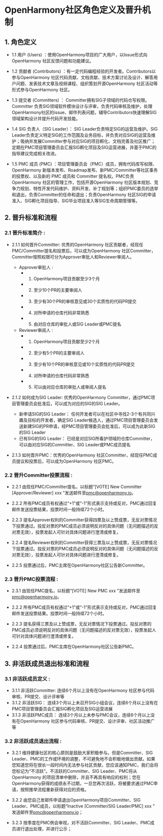 # **OpenHarmony社区角色定义及晋升机制**

## 1. 角色定义

- 1.1 用户 (Users)  ：使用OpenHarmony项目的广大用户，以Issue形式向OpenHarmony 社区反馈问题和功能建议。

- 1.2 贡献者 (Contributors)  ：有一定代码编程经验的开发者。Contributors以参与OpenHarmony 社区代码贡献、文档贡献、技术方案讨论及设计、解答用户问题、发表技术文章及视频课程、组织策划开源OpenHarmony 社区活动等形式参与OpenHarmony 社区。

- 1.3 提交者 (Committers) ： Committer拥有SIG子领域的代码仓写权限。Committer 负责SIG领域软件模块设计与评审，负责代码审核及维护，处理OpenHarmony社区的issue、邮件列表问题，辅导Contributors快速理解SIG领域架构设计并提升代码开发技能。

- 1.4 SIG 负责人（SIG Leader）： SIG Leader负责特定SIG的运营及维护。SIG Leader负责定义特定SIG的工作范围及业务目标，并负责对应SIG的运营及维护；吸纳并发展Committer参与对应SIG的项目孵化、文档完善及社区推广；定期在PMC项目管理委员会汇报SIG孵化项目及SIG运营进展，并基于PMC的指导建议完成相关改进。

- 1.5 PMC 成员 (PMC)  ：项目管理委员会（PMC）成员，拥有代码库写权限、OpenHarmony 新版本发布、Roadmap发布、新PMC/Committer等社区事务的投票权、以及新的 PMC 成员和 Committer 提名权。PMC负责OpenHarmony 社区的管理工作，包括开源OpenHarmony 社区版本规划、竞争力规划、特性开发代码维护、资料开发、补丁规划等；组织PMC委员的选举和退出，负责Committer的任命和退出；负责OpenHarmony 社区SIG的申请准入、SIG孵化项目指导、SIG毕业项目准入等SIG生命周期管理等。

## 2. 晋升标准和流程

### 2.1 晋升标准简介 :

- 2.1.1 如何晋升Committer: 优秀的OpenHarmony 社区贡献者，经现任PMC/Committer提名和投票后，可以成为OpenHarmony 社区Committer，Committer按照权限可分为Approver审批人和Reviewer审阅人。
    - Approver审批人 :
        - 1. OpenHarmony项目贡献至少3个月
        - 2. 至少10个PR的主要审阅人
        - 3. 至少有30个PR的审核意见或30个实质性的代码PR提交
        - 4. 对所申请的仓库代码非常熟悉
        - 5. 由对应仓库的审批人或SIG Leader或PMC提名
    - Reviewer审阅人 :
        - 1. OpenHarmony项目贡献至少2个月
        - 2. 至少有5个PR的主要审阅人
        - 3. 至少有10个PR的审核意见或10个实质性的代码PR提交
        - 4. 对所申请的仓库代码非常熟悉
        - 5. 可以由对应仓库的审批人或审阅人提名

- 2.1.2 如何成为SIG Leader: 优秀的OpenHarmony Committer，通过PMC项目管理委员会批准后，可以成为对应的SIG的SIG Leader。
  - 新申请SIG的SIG Leader： 任何开发者可以在社区中寻找2-3个有共同兴趣及目标的开发者，确定SIG Leader候选人，通过PMC项目管理委员会发送新建SIG的PR申请，经PMC项目管理委员会批准后，可以成为此新SIG的SIG Leader
  - 已有SIG的SIG Leader： 已经是对应SIG所看护领域的仓库Committer，可以由对应SIG的Committer、SIG Leader或PMC成员提名

- 2.1.3  如何晋升PMC：优秀的OpenHarmony 社区Committer，经现任PMC成员提议和投票后，可以成为OpenHarmony 社区PMC。

### 2.2 晋升Committer投票流程 :

- 2.2.1  由现任PMC/Committer提名，以标题“[VOTE] New Committer [Approver/Reviewer] xxx ”发送邮件至[pmc@openharmony.io](mailto:pmc@openharmony.io)。

- 2.2.2 所有PMC成员有权通过“+1”或“-1”形式表示支持或反对，PMC通过回复邮件发送投票结果，投票时间一般持续72个小时。

- 2.2.3 提名Approver权利的Committer获得四票及以上赞成票，无反对票情况下投票通过。投反对票的PMC成员必须说明反对的具体问题（无问题描述的反对票无效），投票发起人可针对具体问题进行澄清或修复。

- 2.2.4 提名Reviewer权利的Committer获得三票及以上赞成票，无反对票情况下投票通过。投反对票的PMC成员必须说明反对的具体问题（无问题描述的反对票无效），投票发起人可针对具体问题进行澄清或修复。

- 2.2.5 投票通过后，PMC主席在OpenHarmony社区公告新Committer。

### 2.3  晋升PMC投票流程 :

- 2.3.1 由现任PMC提名，以标题“[VOTE] New PMC xxx ”发送邮件至[pmc@openharmony.io](mailto:pmc@openharmony.io)。

- 2.2.2 所有PMC成员有权通过“+1”或“-1”形式表示支持或反对，PMC通过回复邮件发送投票结果。投票时间一般持续72个小时。

- 2.2.3 提名获得三票及以上赞成票，无反对票情况下投票通过。投反对票的PMC成员必须说明反对的具体问题（无问题描述的反对票无效），投票发起人可针对具体问题进行澄清或修复。

- 2.2.4 投票通过后，PMC主席在OpenHarmony社区公告新PMC。

## 3. 非活跃成员退出标准和流程

### 3.1 非活跃成员定义 :

- 3.1.1 非活跃Committer: 连续6个月以上没有在OpenHarmony 社区参与代码审核、PR提交、设计评审等
- 3.1.2 非活跃SIG： 连续3个月以上未召开SIG小组会议，连续6个月以上没有在PMC项目管理委员会汇报SIG孵化项目及SIG运营进展
- 3.1.3 非活跃PMC成员： 连续3个月以上未参与PMC会议，连续6个月以上没有在OpenHarmony 社区参与代码审核、PR提交、设计评审、社区活动推广等

### 3.2 非活跃成员退出流程 :

- 3.2.1  维持健康社区的核心原则是鼓励大家积极参与。但是Committer、SIG Leader、PMC的工作或环境的调整，不可避免地不会积极地做出贡献。如果您知道您将在很长一段时间内无法参与社区贡献，您应该通知PMC，我们会将您标记为“不活跃”。不活跃的Committer、SIG Leader、PMC将从 OpenHarmony 的项目清单中删除，并且不再具有响应的权利；您在OpenHarmony获得的成绩永不过期，一旦您再次活跃，将被要求通过PMC申请，按照推举流程重新获得对应的资格。

- 3.2.2 由您自己发邮件申请退出OpenHarmony项目Committer、SIG Leader、PMC成员，以标题“Inactive [Committer/SIG Leader/PMC] xxx ” 发送邮件至[pmc@openharmony.io](mailto:pmc@openharmony.io)；

- 3.2.3 按季度在PMC例会审视，对不活跃Committer、SIG Leader、PMC成员进行退出处理，并进行公示；
